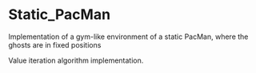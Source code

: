 # Static_PacMan

Implementation of a gym-like environment of a static PacMan, where the ghosts are in fixed positions

Value iteration algorithm implementation.
